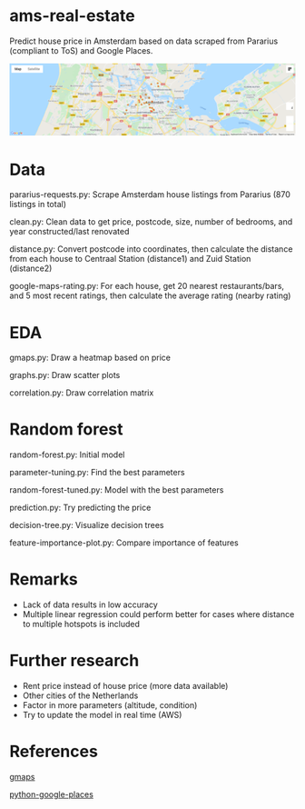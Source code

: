 # ams-real-estate
Predict house price in Amsterdam based on data scraped from Pararius (compliant to ToS) and Google Places.

![gmaps heatmap](graphs/export.png)

# Data
pararius-requests.py: Scrape Amsterdam house listings from Pararius (870 listings in total)

clean.py: Clean data to get price, postcode, size, number of bedrooms, and year constructed/last renovated

distance.py: Convert postcode into coordinates, then calculate the distance from each house to Centraal Station (distance1) and Zuid Station (distance2)

google-maps-rating.py: For each house, get 20 nearest restaurants/bars, and 5 most recent ratings, then calculate the average rating (nearby rating)

# EDA
gmaps.py: Draw a heatmap based on price

graphs.py: Draw scatter plots

correlation.py: Draw correlation matrix

# Random forest
random-forest.py: Initial model

parameter-tuning.py: Find the best parameters

random-forest-tuned.py: Model with the best parameters

prediction.py: Try predicting the price

decision-tree.py: Visualize decision trees

feature-importance-plot.py: Compare importance of features

# Remarks
- Lack of data results in low accuracy
- Multiple linear regression could perform better for cases where distance to multiple hotspots is included

# Further research
- Rent price instead of house price (more data available)
- Other cities of the Netherlands
- Factor in more parameters (altitude, condition)
- Try to update the model in real time (AWS)

# References

[gmaps](https://github.com/pbugnion/gmaps)

[python-google-places](https://github.com/slimkrazy/python-google-places)

